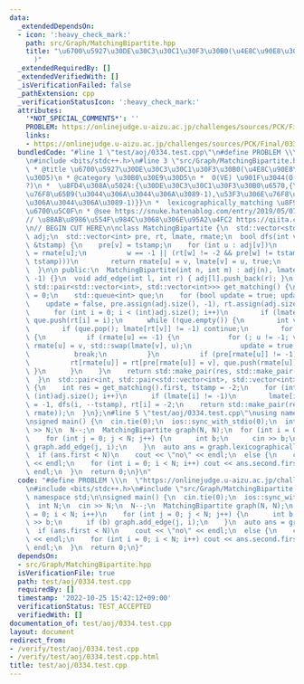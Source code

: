 ```yaml
---
data:
  _extendedDependsOn:
  - icon: ':heavy_check_mark:'
    path: src/Graph/MatchingBipartite.hpp
    title: "\u6700\u5927\u30DE\u30C3\u30C1\u30F3\u30B0(\u4E8C\u90E8\u30B0\u30E9\u30D5\
      )"
  _extendedRequiredBy: []
  _extendedVerifiedWith: []
  _isVerificationFailed: false
  _pathExtension: cpp
  _verificationStatusIcon: ':heavy_check_mark:'
  attributes:
    '*NOT_SPECIAL_COMMENTS*': ''
    PROBLEM: https://onlinejudge.u-aizu.ac.jp/challenges/sources/PCK/Final/0334
    links:
    - https://onlinejudge.u-aizu.ac.jp/challenges/sources/PCK/Final/0334
  bundledCode: "#line 1 \"test/aoj/0334.test.cpp\"\n#define PROBLEM \\\n  \"https://onlinejudge.u-aizu.ac.jp/challenges/sources/PCK/Final/0334\"\
    \n#include <bits/stdc++.h>\n#line 3 \"src/Graph/MatchingBipartite.hpp\"\n/**\n\
    \ * @title \u6700\u5927\u30DE\u30C3\u30C1\u30F3\u30B0(\u4E8C\u90E8\u30B0\u30E9\
    \u30D5)\n * @category \u30B0\u30E9\u30D5\n *  O(VE) \u901F\u3044(O(E\u221AV)\u4E26\
    ?)\n *  \u8FD4\u308A\u5024:{\u30DE\u30C3\u30C1\u30F3\u30B0\u6570,{\u5DE6\u306E\
    \u76F8\u65B9(\u3044\u306A\u3044\u306A\u3089-1),\u53F3\u306E\u76F8\u65B9(\u3044\
    \u306A\u3044\u306A\u3089-1)}}\n *  lexicographically_matching \u8F9E\u66F8\u9806\
    \u6700\u5C0F\n * @see https://snuke.hatenablog.com/entry/2019/05/07/013609\n */\n\
    // \u88AB\u8986\u554F\u984C\u3068\u306E\u95A2\u4FC2 https://qiita.com/drken/items/7f98315b56c95a6181a4\n\
    \n// BEGIN CUT HERE\n\nclass MatchingBipartite {\n  std::vector<std::vector<int>>\
    \ adj;\n  std::vector<int> pre, rt, lmate, rmate;\n  bool dfs(int v, const int\
    \ &tstamp) {\n    pre[v] = tstamp;\n    for (int u : adj[v])\n      if (int w\
    \ = rmate[u];\n          w == -1 || (rt[w] != -2 && pre[w] != tstamp && dfs(w,\
    \ tstamp)))\n        return rmate[u] = v, lmate[v] = u, true;\n    return false;\n\
    \  }\n\n public:\n  MatchingBipartite(int n, int m) : adj(n), lmate(n, -1), rmate(m,\
    \ -1) {}\n  void add_edge(int l, int r) { adj[l].push_back(r); }\n  std::pair<int,\
    \ std::pair<std::vector<int>, std::vector<int>>> get_matching() {\n    int res\
    \ = 0;\n    std::queue<int> que;\n    for (bool update = true; update;) {\n  \
    \    update = false, pre.assign(adj.size(), -1), rt.assign(adj.size(), -1);\n\
    \      for (int i = 0; i < (int)adj.size(); i++)\n        if (lmate[i] == -1)\
    \ que.push(rt[i] = i);\n      while (!que.empty()) {\n        int v = que.front();\n\
    \        if (que.pop(); lmate[rt[v]] != -1) continue;\n        for (int u : adj[v])\
    \ {\n          if (rmate[u] == -1) {\n            for (; u != -1; v = pre[v])\
    \ rmate[u] = v, std::swap(lmate[v], u);\n            update = true, res++;\n \
    \           break;\n          }\n          if (pre[rmate[u]] != -1) continue;\n\
    \          rt[rmate[u]] = rt[pre[rmate[u]] = v], que.push(rmate[u]);\n       \
    \ }\n      }\n    }\n    return std::make_pair(res, std::make_pair(lmate, rmate));\n\
    \  }\n  std::pair<int, std::pair<std::vector<int>, std::vector<int>>>\n  lexicographically_matching()\
    \ {\n    int res = get_matching().first, tstamp = -2;\n    for (int i = 0; i <\
    \ (int)adj.size(); i++)\n      if (lmate[i] != -1)\n        lmate[i] = rmate[lmate[i]]\
    \ = -1, dfs(i, --tstamp), rt[i] = -2;\n    return std::make_pair(res, std::make_pair(lmate,\
    \ rmate));\n  }\n};\n#line 5 \"test/aoj/0334.test.cpp\"\nusing namespace std;\n\
    \nsigned main() {\n  cin.tie(0);\n  ios::sync_with_stdio(0);\n  int N;\n  cin\
    \ >> N;\n  N--;\n  MatchingBipartite graph(N, N);\n  for (int i = 0; i < N; i++)\n\
    \    for (int j = 0; j < N; j++) {\n      int b;\n      cin >> b;\n      if (b)\
    \ graph.add_edge(j, i);\n    }\n  auto ans = graph.lexicographically_matching();\n\
    \  if (ans.first < N)\n    cout << \"no\" << endl;\n  else {\n    cout << \"yes\"\
    \ << endl;\n    for (int i = 0; i < N; i++) cout << ans.second.first[i] + 1 <<\
    \ endl;\n  }\n  return 0;\n}\n"
  code: "#define PROBLEM \\\n  \"https://onlinejudge.u-aizu.ac.jp/challenges/sources/PCK/Final/0334\"\
    \n#include <bits/stdc++.h>\n#include \"src/Graph/MatchingBipartite.hpp\"\nusing\
    \ namespace std;\n\nsigned main() {\n  cin.tie(0);\n  ios::sync_with_stdio(0);\n\
    \  int N;\n  cin >> N;\n  N--;\n  MatchingBipartite graph(N, N);\n  for (int i\
    \ = 0; i < N; i++)\n    for (int j = 0; j < N; j++) {\n      int b;\n      cin\
    \ >> b;\n      if (b) graph.add_edge(j, i);\n    }\n  auto ans = graph.lexicographically_matching();\n\
    \  if (ans.first < N)\n    cout << \"no\" << endl;\n  else {\n    cout << \"yes\"\
    \ << endl;\n    for (int i = 0; i < N; i++) cout << ans.second.first[i] + 1 <<\
    \ endl;\n  }\n  return 0;\n}"
  dependsOn:
  - src/Graph/MatchingBipartite.hpp
  isVerificationFile: true
  path: test/aoj/0334.test.cpp
  requiredBy: []
  timestamp: '2022-10-25 15:42:12+09:00'
  verificationStatus: TEST_ACCEPTED
  verifiedWith: []
documentation_of: test/aoj/0334.test.cpp
layout: document
redirect_from:
- /verify/test/aoj/0334.test.cpp
- /verify/test/aoj/0334.test.cpp.html
title: test/aoj/0334.test.cpp
---
```

